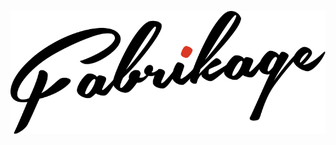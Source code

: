 <p align="center"><picture>
  <source media="(prefers-color-scheme: dark)" srcset="logo-alt.svg">
  <img alt="Fabrikage logo" src="logo.svg">
</picture></p>
